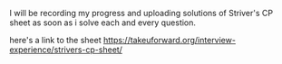 I will be recording my progress and uploading solutions of Striver's CP sheet as soon as i solve each and every question.

here's a link to the sheet https://takeuforward.org/interview-experience/strivers-cp-sheet/
